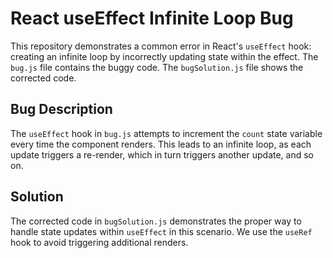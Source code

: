 # React useEffect Infinite Loop Bug
This repository demonstrates a common error in React's `useEffect` hook: creating an infinite loop by incorrectly updating state within the effect.  The `bug.js` file contains the buggy code. The `bugSolution.js` file shows the corrected code. 

## Bug Description
The `useEffect` hook in `bug.js` attempts to increment the `count` state variable every time the component renders. This leads to an infinite loop, as each update triggers a re-render, which in turn triggers another update, and so on.

## Solution
The corrected code in `bugSolution.js` demonstrates the proper way to handle state updates within `useEffect` in this scenario. We use the `useRef` hook to avoid triggering additional renders. 
